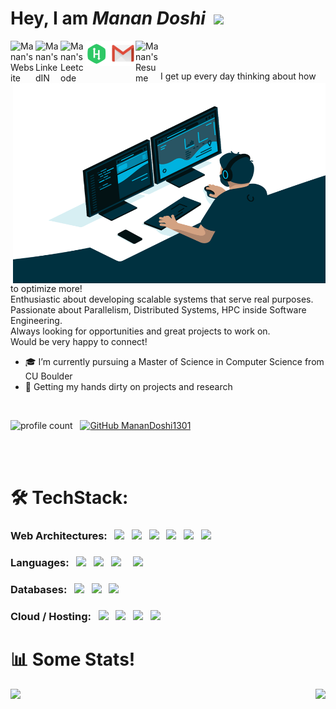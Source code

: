 <p align="center">
<h1> Hey, I am <i>Manan Doshi&nbsp;&nbsp;</i><img src="https://media.giphy.com/media/hvRJCLFzcasrR4ia7z/giphy.gif" width="40px"></h1> 
</p>

<a href="https://manandoshi.netlify.app/">
  <img align="left" alt="Manan's Website" width="40px" src="https://img.icons8.com/color/48/000000/domain--v1.png" />
</a>

<a href="https://www.linkedin.com/in/manandoshi1301">
  <img align="left" alt="Manan's LinkedIN" width="40px" src="https://img.icons8.com/fluent/48/000000/linkedin.png" />
</a>

<a href="https://leetcode.com/u/MananDoshi/">
  <img align="left" alt="Manan's Leetcode" width="40px" src="https://img.icons8.com/?size=100&id=wDGo581Ea5Nf&format=png&color=000000"/>
</a>

<a href="https://www.hackerrank.com/manandoshi1301?hr_r=1">
  <img align="left" alt="Manan's Hackerrank" width="40px" src="hackerrank.svg" />
</a>

<a href="https://mail.google.com/mail/?view=cm&fs=1&to=manandoshi1301@gmail.com">
  <img align="left" alt="Manan's gmail" width="40px" src="icons8-gmail.svg" />
</a>

<a href="https://docs.google.com/document/d/1MmvCE2xyJtgNguMNsRBikuwE76r1Ur6L/edit?usp=sharing&ouid=112573404717784852559&rtpof=true&sd=true">
  <img align="left" alt="Manan's Resume" width="40px" src="https://img.icons8.com/fluent/48/000000/resume.png"/>
</a>


<!-- <img src="https://img.icons8.com/fluent/48/000000/resume-website.png"/>  Resume website svg-->

<br/><br/>


<img align="right" alt="GIF" src="code.gif?raw=true" width="500" height="320" />
 
 

I get up every day thinking about how to optimize more!
<br/>Enthusiastic about developing scalable systems that serve real purposes.
<br/>Passionate about Parallelism, Distributed Systems, HPC inside Software Engineering.
<br/>Always looking for opportunities and great projects to work on.
<br/>Would be very happy to connect!
<br/>
- 🎓 I’m currently pursuing a Master of Science in Computer Science from CU Boulder
- 🔭 Getting my hands dirty on projects and research

  
  
<br/>  

![profile count](https://komarev.com/ghpvc/?username=your-github-MananDoshi1301&color=green) &nbsp;
[![GitHub MananDoshi1301](https://img.shields.io/github/followers/MananDoshi1301?label=follow&style=social)](https://github.com/MananDoshi1301) 

<br/>

<br/>

# 🛠 TechStack:


### Web Architectures: &nbsp; <code><img src="https://img.icons8.com/color/48/fa314a/html-5--v1.png" width="45px" /></code> &nbsp; <code><img src="https://img.icons8.com/color/48/fa314a/css3.png" width="45px" /></code> &nbsp; <code><img src="https://img.icons8.com/color/48/fa314a/bootstrap.png" width="45px" /></code> &nbsp; <code><img src="https://img.icons8.com/ultraviolet/40/000000/react.png" width="45px" /></code> &nbsp; <code><img src="https://img.icons8.com/windows/32/26e07f/node-js.png" width="45px" /></code> &nbsp; <code><img src="https://www.vectorlogo.zone/logos/expressjs/expressjs-icon.svg" width="45px" /></code> &nbsp;


### Languages: &nbsp; <code><img src="https://img.icons8.com/color/48/4a90e2/c-programming.png"/></code> &nbsp; <code><img src="https://img.icons8.com/color/48/4a90e2/c-plus-plus-logo.png"/></code> &nbsp; <code><img src="https://img.icons8.com/dusk/64/4a90e2/python.png" width="45px" /></code> &nbsp; &nbsp; <code><img src="https://img.icons8.com/color/48/000000/javascript.png" width="45px" /></code>


### Databases: &nbsp; <code><img src="https://img.icons8.com/color/48/fa314a/firebase.png" width="45px" /></code> &nbsp; <code><img src="https://img.icons8.com/color/48/fa314a/mongodb.png" width="45px" /></code> &nbsp; <code><img src="https://img.icons8.com/ios/50/4a90e2/mysql-logo.png" width="45px" /></code> &nbsp; 

  
### Cloud / Hosting: &nbsp; <code><img src="https://img.icons8.com/color/48/fa314a/firebase.png" width="45px" /></code> &nbsp; <code><img src="https://www.vectorlogo.zone/logos/netlify/netlify-icon.svg" width="45px" /></code> &nbsp; <code><img src="https://img.icons8.com/color/48/4a90e2/heroku.png" width="45px" /></code> &nbsp; <code><img src="https://img.icons8.com/color/48/fa314a/amazon-web-services.png" width="45px" /></code> &nbsp;


# 📊 Some Stats!

<a href="https://github.com/MananDoshi/github-readme-stats">
  <img align="left" src="https://github-readme-stats.vercel.app/api?username=MananDoshi1301&include_all_commits=true&theme=onedark&show_icons=true" />
</a>

<a href="https://github.com/MananDoshi1301/github-readme-stats">
  <img align="right" src="https://github-readme-stats.vercel.app/api/top-langs/?username=MananDoshi1301&theme=onedark&layout=compact" />
</a>
